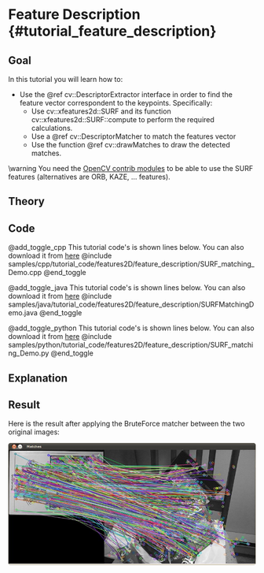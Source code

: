 Feature Description {#tutorial_feature_description}
===================

Goal
----

In this tutorial you will learn how to:

-   Use the @ref cv::DescriptorExtractor interface in order to find the feature vector correspondent
    to the keypoints. Specifically:
    -   Use cv::xfeatures2d::SURF and its function cv::xfeatures2d::SURF::compute to perform the
        required calculations.
    -   Use a @ref cv::DescriptorMatcher to match the features vector
    -   Use the function @ref cv::drawMatches to draw the detected matches.

\warning You need the <a href="https://github.com/opencv/opencv_contrib">OpenCV contrib modules</a> to be able to use the SURF features
(alternatives are ORB, KAZE, ... features).

Theory
------

Code
----

@add_toggle_cpp
This tutorial code's is shown lines below. You can also download it from
[here](https://github.com/opencv/opencv/tree/3.4/samples/cpp/tutorial_code/features2D/feature_description/SURF_matching_Demo.cpp)
@include samples/cpp/tutorial_code/features2D/feature_description/SURF_matching_Demo.cpp
@end_toggle

@add_toggle_java
This tutorial code's is shown lines below. You can also download it from
[here](https://github.com/opencv/opencv/tree/3.4/samples/java/tutorial_code/features2D/feature_description/SURFMatchingDemo.java)
@include samples/java/tutorial_code/features2D/feature_description/SURFMatchingDemo.java
@end_toggle

@add_toggle_python
This tutorial code's is shown lines below. You can also download it from
[here](https://github.com/opencv/opencv/tree/3.4/samples/python/tutorial_code/features2D/feature_description/SURF_matching_Demo.py)
@include samples/python/tutorial_code/features2D/feature_description/SURF_matching_Demo.py
@end_toggle

Explanation
-----------

Result
------

Here is the result after applying the BruteForce matcher between the two original images:

![](images/Feature_Description_BruteForce_Result.jpg)
